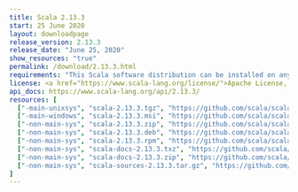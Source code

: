 ```yaml
---
title: Scala 2.13.3
start: 25 June 2020
layout: downloadpage
release_version: 2.13.3
release_date: "June 25, 2020"
show_resources: "true"
permalink: /download/2.13.3.html
requirements: "This Scala software distribution can be installed on any Unix-like or Windows system. It requires Java, version 8 or later, which can be downloaded from <a href='https://www.java.com/'>java.com</a>."
license: <a href="https://www.scala-lang.org/license/">Apache License, Version 2.0</a>
api_docs: https://www.scala-lang.org/api/2.13.3/
resources: [
  ["-main-unixsys", "scala-2.13.3.tgz", "https://github.com/scala/scala/releases/download/v2.13.3/scala-2.13.3.tgz", "Mac OS X, Unix, Cygwin", "21.38M"],
  ["-main-windows", "scala-2.13.3.msi", "https://github.com/scala/scala/releases/download/v2.13.3/scala-2.13.3.msi", "Windows (msi installer)", "125.76M"],
  ["-non-main-sys", "scala-2.13.3.zip", "https://github.com/scala/scala/releases/download/v2.13.3/scala-2.13.3.zip", "Windows", "21.42M"],
  ["-non-main-sys", "scala-2.13.3.deb", "https://github.com/scala/scala/releases/download/v2.13.3/scala-2.13.3.deb", "Debian", "618.18M"],
  ["-non-main-sys", "scala-2.13.3.rpm", "https://github.com/scala/scala/releases/download/v2.13.3/scala-2.13.3.rpm", "RPM package", "126.08M"],
  ["-non-main-sys", "scala-docs-2.13.3.txz", "https://github.com/scala/scala/releases/download/v2.13.3/scala-docs-2.13.3.txz", "API docs", "54.44M"],
  ["-non-main-sys", "scala-docs-2.13.3.zip", "https://github.com/scala/scala/releases/download/v2.13.3/scala-docs-2.13.3.zip", "API docs", "107.75M"],
  ["-non-main-sys", "scala-sources-2.13.3.tar.gz", "https://github.com/scala/scala/archive/v2.13.3.tar.gz", "Sources", "7.1M"]
]
---
```

